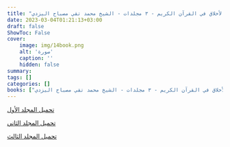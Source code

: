 ```yaml
---
title: "الأخلاق في القرآن الكريم - ٣ مجلدات - الشيخ محمد تقي مصباح اليزدي"
date: 2023-03-04T01:21:13+03:00
draft: false
ShowToc: False
cover:
    image: img/14book.png
    alt: 'صورة'
    caption: ''
    hidden: false
summary: 
tags: []
categories: []
books: ["الأخلاق في القرآن الكريم - ٣ مجلدات - الشيخ محمد تقي مصباح اليزدي"]
---
```

[تحميل المجلد الأول](./../../books/14a.pdf)

[تحميل المجلد الثاني](./../../books/14b.pdf)

[تحميل المجلد الثالث](./../../books/14c.pdf)